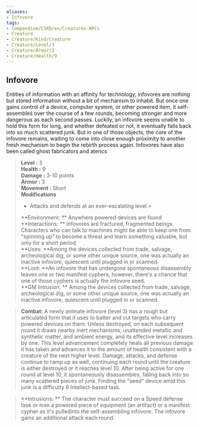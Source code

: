 ```yaml
---
aliases:
- Infovore
tags:
- Compendium/CSRD/en/Creatures-NPCs
- Creature
- Creature/Kind/Creature
- Creature/Level/3
- Creature/Armor/3
- Creature/Health/9
---
```


  
## Infovore  
Entities of information with an affinity for technology, infovores are nothing but stored information without a bit of mechanism to inhabit. But once one gains control of a device, computer system, or other powered item, it self-assembles over the course of a few rounds, becoming stronger and more dangerous as each second passes. Luckily, an infovore seems unable to hold this form for long, and whether defeated or not, it eventually falls back into so much scattered junk. But in one of those objects, the core of the infovore remains, waiting to come into close enough proximity to another fresh mechanism to begin the rebirth process again. 
	Infovores have also been called ghost fabricators and aterics  

  
> **Level :** 3  
> **Health :** 9  
> **Damage :** 3-10 points  
> **Armor :** 3  
> **Movement :** Short  
> **Modifications**  
>- Attacks and defends at an ever-escalating level >
>  
> **Environment: ** Anywhere powered devices are found  
> **Interactions: ** Infovores are fractured, fragmented beings. Characters who can talk to machines might be able to keep one from "spinning up" to become a threat and learn something valuable, but only for a short period.  
> **Uses: **Among the devices collected from trade, salvage, archeological dig, or some other unique source, one was actually an inactive infovore, quiescent until plugged in or scanned.  
> **Loot: **An infovore that has undergone spontaneous disassembly leaves one or two manifest cyphers; however, there's a chance that one of those cyphers is actually the infovore seed.  
> **GM Intrusion: ** Among the devices collected from trade, salvage, archeological dig, or some other unique source, one was actually an inactive infovore, quiescent until plugged in or scanned.  

> **Combat:** 
> A newly animate infovore (level 3) has a rough but articulated form that it uses to batter and cut targets who carry powered devices on them. Unless destroyed, on each subsequent round it draws nearby inert mechanisms, unattended metallic and synthetic matter, and ambient energy, and its effective level increases by one. This level advancement completely heals all previous damage it has taken and advances it to the amount of health consistent with a creature of the next higher level. Damage, attacks, and defense continue to ramp up as well, continuing each round until the creature is either destroyed or it reaches level 10. After being active for one round at level 10, it spontaneously disassembles, falling back into so many scattered pieces of junk. Finding the "seed" device amid this junk is a difficulty 6 Intellect-based task.  
  

> **Intrusions: ** 
> The character must succeed on a Speed defense task or lose a powered piece of equipment (an artifact) or a manifest cypher as it's pulledinto the self-assembling infovore. The infovore gains an additional attack each round.  
